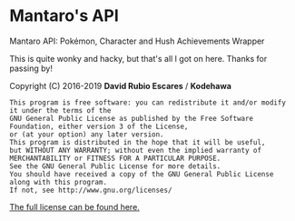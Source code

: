 # Mantaro's API
Mantaro API: Pokémon, Character and Hush Achievements Wrapper

This is quite wonky and hacky, but that's all I got on here. Thanks for passing by!

Copyright (C) 2016-2019 **David Rubio Escares** / **Kodehawa**

```
This program is free software: you can redistribute it and/or modify it under the terms of the 
GNU General Public License as published by the Free Software Foundation, either version 3 of the License,
or (at your option) any later version. 
This program is distributed in the hope that it will be useful, 
but WITHOUT ANY WARRANTY; without even the implied warranty of MERCHANTABILITY or FITNESS FOR A PARTICULAR PURPOSE. 
See the GNU General Public License for more details. 
You should have received a copy of the GNU General Public License along with this program. 
If not, see http://www.gnu.org/licenses/
```  

[The full license can be found here.](https://github.com/Kodehawa/mantaro-api/blob/master/LICENSE)
